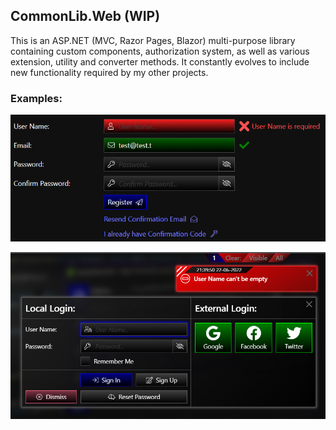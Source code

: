 ## CommonLib.Web (WIP) 

This is an ASP.NET (MVC, Razor Pages, Blazor) multi-purpose library containing custom components, authorization system, as well as various extension, utility and converter methods. It constantly evolves to include new functionality required by my other projects. 
   
### Examples:

![1](/Images/2022-06-22_213906.png?raw=true)

![2](/Images/2022-06-22_214137.png?raw=true)

